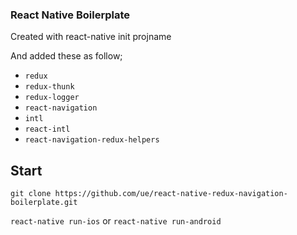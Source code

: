 ### React Native Boilerplate

Created with react-native init projname

And added these as follow;

- `redux`
- `redux-thunk`
- `redux-logger`
- `react-navigation`
- `intl`
- `react-intl`
- `react-navigation-redux-helpers`

## Start

`git clone https://github.com/ue/react-native-redux-navigation-boilerplate.git`

`react-native run-ios` or `react-native run-android`
